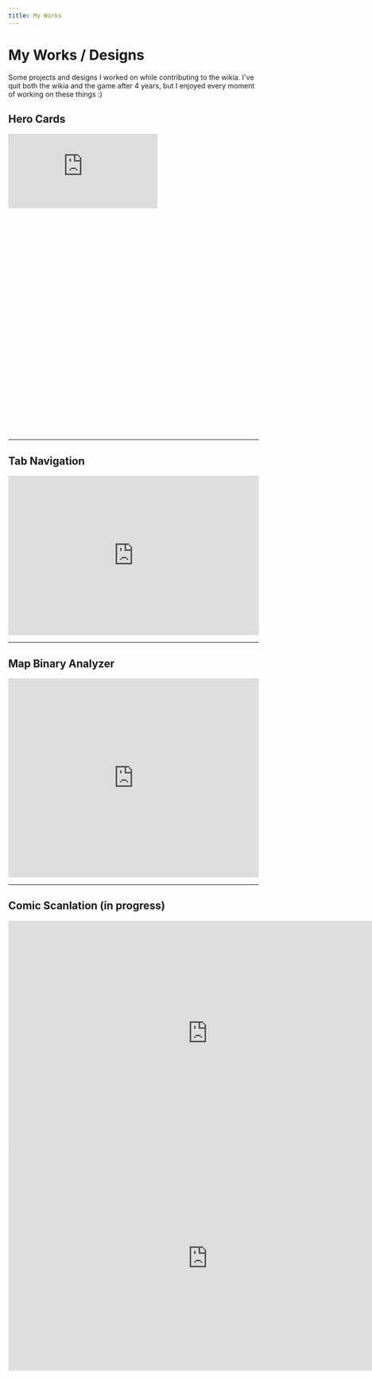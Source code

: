 ```yaml
---
title: My Works
---
```

# My Works / Designs
Some projects and designs I worked on while contributing to the wikia. I've quit both the wikia and the game after 4 years, but I enjoyed every moment of working on these things :)

## Hero Cards

<div class="d-flex flex-justify-center">
	<div class="cp_embed_wrapper" style="width: 100%; height: 600px;">
		<iframe scrolling="no" title="Hero Card" src="https://codepen.io/Suggon/embed/zxYwepJ?default-tab=result&theme-id=dark" frameborder="no" loading="lazy" allowtransparency="true" allowfullscreen="true">
			See the Pen <a href="https://codepen.io/Suggon/pen/zxYwepJ">
			Hero Card</a> by Suggon (<a href="https://codepen.io/Suggon">@Suggon</a>)
			on <a href="https://codepen.io">CodePen</a>.
		</iframe>
	</div>
</div>

---

## Tab Navigation

<iframe height="320" style="width: 100%;" scrolling="no" title="Tab Navigation" src="https://codepen.io/Suggon/embed/wBvErvL?default-tab=result&theme-id=dark" frameborder="no" loading="lazy" allowtransparency="true" allowfullscreen="true">
	See the Pen <a href="https://codepen.io/Suggon/pen/wBvErvL">
	Tab Navigation</a> by Suggon (<a href="https://codepen.io/Suggon">@Suggon</a>)
	on <a href="https://codepen.io">CodePen</a>.
</iframe>

---

## Map Binary Analyzer

<iframe height="400" style="width: 100%;" scrolling="no" title="gt-map-tile-reader" src="https://codepen.io/Suggon/embed/BabeqaE?default-tab=result&theme-id=dark" frameborder="no" loading="lazy" allowtransparency="true" allowfullscreen="true">
	See the Pen <a href="https://codepen.io/Suggon/pen/BabeqaE">
	gt-map-tile-reader</a> by Suggon (<a href="https://codepen.io/Suggon">@Suggon</a>)
	on <a href="https://codepen.io">CodePen</a>.
</iframe>

---

## Comic Scanlation (in progress)

<div class="d-flex flex-column flex-items-center">
	<iframe style="border: 1px solid rgba(0, 0, 0, 0.1);" width="800" height="450" src="https://embed.figma.com/design/wF2sgjwiGyxcBAi9VSRnt4/gt-comics?embed-host=share" allowfullscreen></iframe>
	<iframe style="border: 1px solid rgba(0, 0, 0, 0.1);" width="800" height="450" src="https://embed.figma.com/proto/wF2sgjwiGyxcBAi9VSRnt4/gt-comics?embed-host=share&footer=false" allowfullscreen></iframe>
</div>
